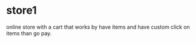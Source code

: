 # store1
online store with a cart that works by have items and have custom click on items than go pay.
